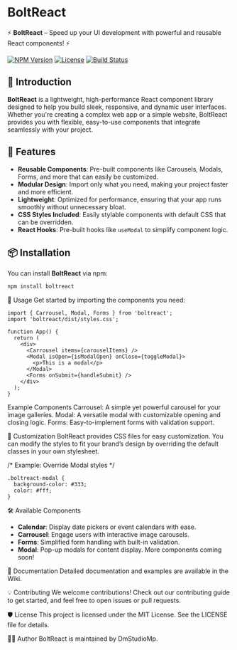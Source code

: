 # BoltReact

⚡ **BoltReact** – Speed up your UI development with powerful and reusable React components! ⚡

[![NPM Version](https://img.shields.io/npm/v/boltreact)](https://www.npmjs.com/package/boltreact)
[![License](https://img.shields.io/npm/l/boltreact)](https://github.com/DmStudioMp/boltreact/blob/main/LICENSE)
[![Build Status](https://img.shields.io/travis/com/DmStudioMp/boltreact)](https://travis-ci.com/DmStudioMp/boltreact)

## 🚀 Introduction

**BoltReact** is a lightweight, high-performance React component library designed to help you build sleek, responsive, and dynamic user interfaces. Whether you're creating a complex web app or a simple website, BoltReact provides you with flexible, easy-to-use components that integrate seamlessly with your project.

## 🌟 Features

- **Reusable Components**: Pre-built components like Carousels, Modals, Forms, and more that can easily be customized.
- **Modular Design**: Import only what you need, making your project faster and more efficient.
- **Lightweight**: Optimized for performance, ensuring that your app runs smoothly without unnecessary bloat.
- **CSS Styles Included**: Easily stylable components with default CSS that can be overridden.
- **React Hooks**: Pre-built hooks like `useModal` to simplify component logic.

## 📦 Installation

You can install **BoltReact** via npm:

```bash
npm install boltreact
```

🔧 Usage
Get started by importing the components you need:
```
import { Carrousel, Modal, Forms } from 'boltreact';
import 'boltreact/dist/styles.css';

function App() {
  return (
    <div>
      <Carrousel items={carouselItems} />
      <Modal isOpen={isModalOpen} onClose={toggleModal}>
        <p>This is a modal</p>
      </Modal>
      <Forms onSubmit={handleSubmit} />
    </div>
  );
}
```
Example Components
Carrousel: A simple yet powerful carousel for your image galleries.
Modal: A versatile modal with customizable opening and closing logic.
Forms: Easy-to-implement forms with validation support.

🎨 Customization
BoltReact provides CSS files for easy customization. You can modify the styles to fit your brand’s design by overriding the default classes in your own stylesheet.

/* Example: Override Modal styles */
```
.boltreact-modal {
  background-color: #333;
  color: #fff;
}
```
🛠️ Available Components
- **Calendar**: Display date pickers or event calendars with ease.
- **Carrousel**: Engage users with interactive image carousels.
- **Forms**: Simplified form handling with built-in validation.
- **Modal**: Pop-up modals for content display.
More components coming soon!

📖 Documentation
Detailed documentation and examples are available in the Wiki.

💡 Contributing
We welcome contributions! Check out our contributing guide to get started, and feel free to open issues or pull requests.

🛡️ License
This project is licensed under the MIT License. See the LICENSE file for details.

👨‍💻 Author
BoltReact is maintained by DmStudioMp.
